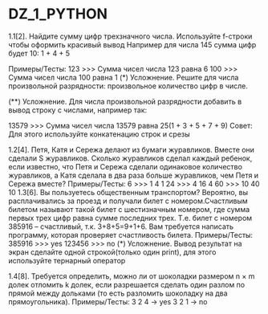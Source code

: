 # DZ_1_PYTHON

1.1[2]. Найдите сумму цифр трехзначного числа. Используйте f-строки чтобы оформить красивый вывод
Например для числа 145 сумма цифр будет 10: 1 + 4 + 5

Примеры/Тесты:
123 >>> Сумма чисел числа 123 равна 6
100 >>> Сумма чисел числа 100 равна 1
(*) Усложнение. Решите для числа произвольной разрядности: произвольное количество цифр в числе.

(**) Усложнение. Для числа произвольной разрядности добавить в вывод строку с числами, например так:

13579 >>> Сумма чисел числа 13579 равна 25(1 + 3 + 5 + 7 + 9)
Совет: Для этого используйте конкатенацию строк и срезы

1.2[4]. Петя, Катя и Сережа делают из бумаги журавликов. Вместе они сделали S журавликов. Сколько журавликов сделал каждый ребенок, если известно, что Петя и Сережа сделали одинаковое количество журавликов, а Катя сделала в два раза больше журавликов, чем Петя и Сережа вместе?
Примеры/Тесты:
6 >>>  1  4  1
24 >>> 4  16  4
60 >>> 10  40  10
1.3[6]. Вы пользуетесь общественным транспортом? Вероятно, вы расплачивались за проезд и получали билет с номером.Счастливым билетом называют такой билет с шестизначным номером, где сумма первых трех цифр равна сумме последних трех. Т.е. билет с номером 385916 – счастливый, т.к. 3+8+5=9+1+6. Вам требуется написать программу, которая проверяет счастливость билета.
Примеры/Тесты:
385916 >>> yes
123456 >>> no
(*) Усложнение. Вывод результат на экран сделайте одной строкой(только один print), для этого используйте тернарный оператор

1.4[8]. Требуется определить, можно ли от шоколадки размером n × m долек отломить k долек, если разрешается сделать один разлом по прямой между дольками (то есть разломить шоколадку на два прямоугольника).
Примеры/Тесты:
3 2 4 -> yes
3 2 1 -> no